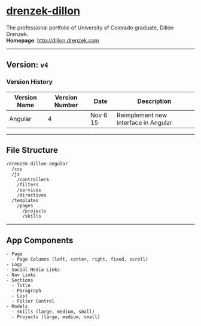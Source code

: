 # [drenzek-dillon](http://dillon.drenzek.com)
The professional portfolio of University of Colorado graduate, Dillon Drenzek. <br>
**Homepage**: http://dillon.drenzek.com

---------
## Version: `v4` <br>

### Version History
| Version Name      | Version Number    | Date          | Description |
|-------------------|-----------|---------------|---|
| Angular           | 4     |   Nov 6 15   | Reimplement new interface in Angular |

---------
## File Structure

    /drenzek-dillon-angular
      /css
      /js
        /controllers
        /filters
        /services
        /directives
      /templates
        /pages
          /projects
          /skills

---------

## App Components

    - Page
      - Page Columns (left, center, right, fixed, scroll)
    - Logo
    - Social Media Links
    - Nav Links
    - Sections
      - Title
      - Paragraph
      - List
      - Filter Control
    - Models
      - Skills (large, medium, small)
      - Projects (large, medium, small)


